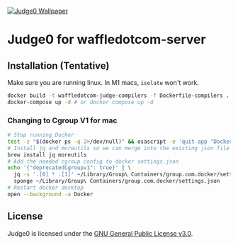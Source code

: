 [![Judge0 Wallpaper](./.github/judge0-colored.png)](https://ce.judge0.com)
# Judge0 for waffledotcom-server

## Installation (Tentative)

Make sure you are running linux. In M1 macs, `isolate` won't work.

```bash
docker build -t waffledotcom-judge-compilers -f Dockerfile-compilers . && docker build -t waffledotcom-judge -f Dockerfile-server .
docker-compose up -d # or docker compose up -d
```

### Changing to Cgroup V1 for mac

```bash
# Stop running Docker
test -z "$(docker ps -q 2>/dev/null)" && osascript -e 'quit app "Docker"'
# Install jq and moreutils so we can merge into the existing json file
brew install jq moreutils
# Add the needed cgroup config to docker settings.json
echo '{"deprecatedCgroupv1": true}' | \
  jq -s '.[0] * .[1]' ~/Library/Group\ Containers/group.com.docker/settings.json - | \
  sponge ~/Library/Group\ Containers/group.com.docker/settings.json
# Restart docker desktop
open --background -a Docker
```

## License
Judge0 is licensed under the [GNU General Public License v3.0](LICENSE).
